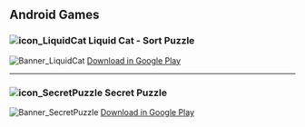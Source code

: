 ## Android Games

### ![icon_LiquidCat](https://user-images.githubusercontent.com/78256486/128505801-dafc7036-260a-4b03-8ad0-51891d08087c.png) Liquid Cat - Sort Puzzle 
![Banner_LiquidCat](https://user-images.githubusercontent.com/78256486/128502411-f8d8521b-5f5f-434d-a4f8-7c3f3fa8f74e.png)
[Download in Google Play](https://play.google.com/store/apps/details?id=com.grebneva.liquidcat)

---

### ![icon_SecretPuzzle](https://user-images.githubusercontent.com/78256486/128506027-19f419e9-814c-42aa-a7a7-82b4e8e3d167.png) Secret Puzzle
![Banner_SecretPuzzle](https://user-images.githubusercontent.com/78256486/128506075-76e0ba72-3a49-41db-9e4f-eb15e0467942.png)
[Download in Google Play](https://play.google.com/store/apps/details?id=com.grebneva.secretpuzzle)
